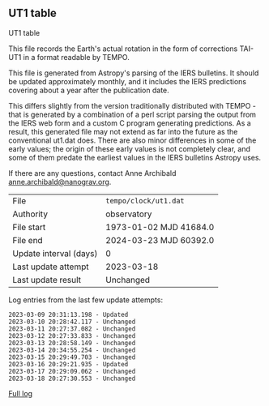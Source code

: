 
## UT1 table

UT1 table

This file records the Earth's actual rotation in the form of
corrections TAI-UT1 in a format readable by TEMPO.

This file is generated from Astropy's parsing of the IERS
bulletins. It should be updated approximately monthly, and it
includes the IERS predictions covering about a year after the
publication date.

This differs slightly from the version traditionally distributed
with TEMPO - that is generated by a combination of a perl script
parsing the output from the IERS web form and a custom C program
generating predictions. As a result, this generated file may not
extend as far into the future as the conventional ut1.dat does.
There are also minor differences in some of the early values; the
origin of these early values is not completely clear, and some of
them predate the earliest values in the IERS bulletins Astropy uses.

If there are any questions, contact Anne Archibald
<anne.archibald@nanograv.org>.

|     |     |
|:--- |:--- |
| File | `tempo/clock/ut1.dat` |
| Authority | observatory |
| File start | 1973-01-02 MJD 41684.0 |
| File end | 2024-03-23 MJD 60392.0 |
| Update interval (days) | 0 |
| Last update attempt | 2023-03-18 |
| Last update result | Unchanged |

Log entries from the last few update attempts:
```
2023-03-09 20:31:13.198 - Updated
2023-03-10 20:28:42.117 - Unchanged
2023-03-11 20:27:37.082 - Unchanged
2023-03-12 20:27:33.833 - Unchanged
2023-03-13 20:28:58.149 - Unchanged
2023-03-14 20:34:55.254 - Unchanged
2023-03-15 20:29:49.703 - Unchanged
2023-03-16 20:29:21.935 - Updated
2023-03-17 20:29:09.062 - Unchanged
2023-03-18 20:27:30.553 - Unchanged
```
[Full log](https://raw.githubusercontent.com/ipta/pulsar-clock-corrections/main/log/tempo/clock/ut1.dat.log)
